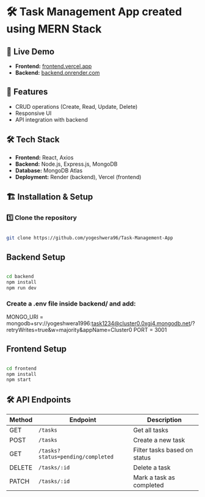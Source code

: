 # 🛠️ Task Management App created using MERN Stack

## 🚀 Live Demo

- **Frontend:** [frontend.vercel.app](https://task-management-app-frontend-two.vercel.app/)
- **Backend:** [backend.onrender.com](https://task-management-app-backend-hs0r.onrender.com/tasks)

## 🌟 Features

- CRUD operations (Create, Read, Update, Delete)
- Responsive UI
- API integration with backend

## 🛠️ Tech Stack

- **Frontend:** React, Axios
- **Backend:** Node.js, Express.js, MongoDB
- **Database:** MongoDB Atlas
- **Deployment:** Render (backend), Vercel (frontend)

## 🏗️ Installation & Setup

### 1️⃣ Clone the repository

```bash

git clone https://github.com/yogeshwera96/Task-Management-App

```

## Backend Setup

```bash

cd backend
npm install
npm run dev

```

### Create a .env file inside backend/ and add:

MONGO_URI = mongodb+srv://yogeshwera1996:task1234@cluster0.0xgj4.mongodb.net/?retryWrites=true&w=majority&appName=Cluster0
PORT = 3001

## Frontend Setup

```bash

cd frontend
npm install
npm start

```

## 🛠️ API Endpoints

| Method | Endpoint                          | Description                  |
| ------ | --------------------------------- | ---------------------------- |
| GET    | `/tasks`                          | Get all tasks                |
| POST   | `/tasks`                          | Create a new task            |
| GET    | `/tasks?status=pending/completed` | Filter tasks based on status |
| DELETE | `/tasks/:id`                      | Delete a task                |
| PATCH  | `/tasks/:id`                      | Mark a task as completed     |
